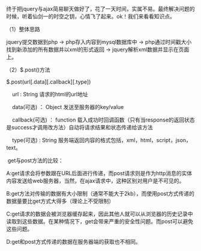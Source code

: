 <p>
    终于把jquery与ajax简易聊天做好了，花了一天时间，实属不易。最终解决问题的时候，听着仙剑一的时空之钥，心情飞了起来。ok！我们来看看知识点。<br/>
</p>
<p>
    （1）整体思路
</p>
<p>
    jquery提交数据到php -&gt; php存入内容到mysql数据库中 -&gt; php通过时间戳大小找到新添加的所有数据并以xml的形式返回 -&gt; jquery解析xml数据并显示在页面上。
</p>
<p>
    （2）$.post()方法
</p>
<p>
    $.post(url[.data][.callback][.type])
</p>
<p>
    &nbsp;&nbsp;&nbsp;&nbsp;url : String 请求的html的url地址<br/>
</p>
<p>
    &nbsp;&nbsp;&nbsp;&nbsp;data(可选) ： Object 发送至服务器的key/value<br/>
</p>
<p>
    &nbsp;&nbsp;&nbsp;&nbsp;callback(可选) ： function 载入成功时回调函数（只有当response的返回状态是success才调用改方法）自动将请求结果和状态传递给该方法<br/>
</p>
<p>
    &nbsp;&nbsp;&nbsp;&nbsp;type(可选) : String 服务端返回内容的格式包括，xml，html，script，json，text。
</p>
<p>
    &nbsp;get与post方法的比较：<br/>
</p>
<p>
    A:get请求会将参数跟在URL后面进行传递，而post请求则是作为http消息的实体内容发送给web服务器，当然，在ajax请求中，这种区别对用户是不可见的。
</p>
<p>
    B:get方法对传输的数据有大小限制（通常不能大于2kb），而使用post方式传递的数据量要比get方式大得多（理论上不受限制）
</p>
<p>
    C:get请求的数据会被浏览器缓存起来，因此其他人就可以从浏览器的历史记录中读取到这些数据。在某种情况下，get会带来严重的安全性问题。而post可以避免这些问题。
</p>
<p>
    D:get和post方式传递的数据在服务器端的获取也不相同。
</p>
<p>
    <br/>
</p>